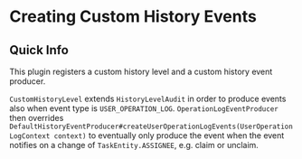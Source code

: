 # Creating Custom History Events
## Quick Info
This plugin registers a custom history level and a custom history event producer. 

`CustomHistoryLevel` extends `HistoryLevelAudit` in order to produce events also when event type is `USER_OPERATION_LOG`. `OperationLogEventProducer` then overrides `DefaultHistoryEventProducer#createUserOperationLogEvents(UserOperationLogContext context)` to eventually only produce the event when the event notifies on a change of `TaskEntity.ASSIGNEE`, e.g. claim or unclaim. 